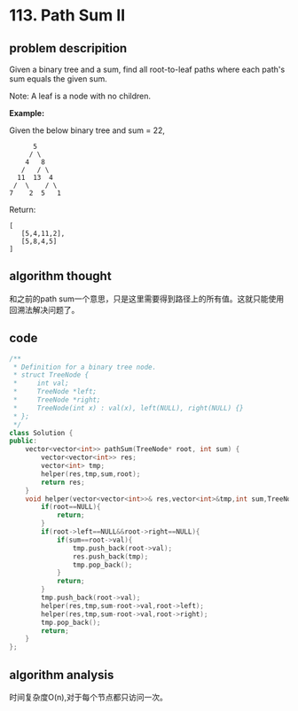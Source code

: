 # 113. Path Sum II

## problem descripition

Given a binary tree and a sum, find all root-to-leaf paths where each path's sum equals the given sum.

Note: A leaf is a node with no children.

**Example:**

Given the below binary tree and sum = 22,

```text
      5
     / \
    4   8
   /   / \
  11  13  4
 /  \    / \
7    2  5   1
```

Return:

```text
[
   [5,4,11,2],
   [5,8,4,5]
]
```

## algorithm thought

和之前的path sum一个意思，只是这里需要得到路径上的所有值。这就只能使用回溯法解决问题了。

## code

```cpp
/**
 * Definition for a binary tree node.
 * struct TreeNode {
 *     int val;
 *     TreeNode *left;
 *     TreeNode *right;
 *     TreeNode(int x) : val(x), left(NULL), right(NULL) {}
 * };
 */
class Solution {
public:
    vector<vector<int>> pathSum(TreeNode* root, int sum) {
        vector<vector<int>> res;
        vector<int> tmp;
        helper(res,tmp,sum,root);
        return res;
    }
    void helper(vector<vector<int>>& res,vector<int>&tmp,int sum,TreeNode* root){
        if(root==NULL){
            return;
        }
        if(root->left==NULL&&root->right==NULL){
            if(sum==root->val){
                tmp.push_back(root->val);
                res.push_back(tmp);
                tmp.pop_back();
            }
            return;
        }
        tmp.push_back(root->val);
        helper(res,tmp,sum-root->val,root->left);
        helper(res,tmp,sum-root->val,root->right);
        tmp.pop_back();
        return;
    }
};
```

## algorithm analysis

时间复杂度O\(n\),对于每个节点都只访问一次。


